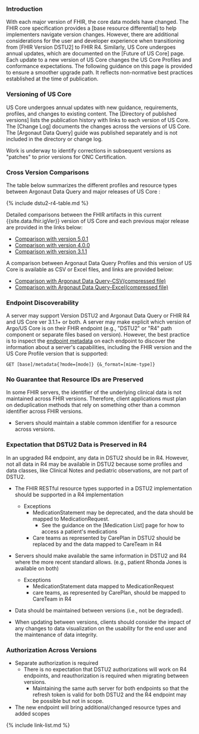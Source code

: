 
### Introduction

With each major version of FHIR, the core data models have changed.  The FHIR core specification provides a [base resource differential] to help implementers navigate version changes.  However, there are additional considerations for the user and developer experience when transitioning from [FHIR Version DSTU2] to FHIR R4.   Similarly, US Core undergoes annual updates, which are documented on the [Future of US Core] page. Each update to a new version of US Core changes the US Core Profiles and conformance expectations. The following guidance on this page is provided to ensure a smoother upgrade path. It reflects non-normative best practices established at the time of publication.

### Versioning of US Core

US Core undergoes annual updates with new guidance, requirements, profiles, and changes to existing content. The [Directory of published versions] lists the publication history with links to each version of US Core.  The [Change Log] documents the changes across the versions of US Core. The [Argonaut Data Query] guide was published separately and is not included in the directory or change log.

Work is underway to identify corrections in subsequent versions as "patches" to prior versions for ONC Certification.

### Cross Version Comparisons

The table below summarizes the different profiles and resource types between Argonaut Data Query and major releases of US Core :

{% include dstu2-r4-table.md %}

Detailed comparisons between the FHIR artifacts in this current {{site.data.fhir.igVer}} version of US Core and each previous major release are provided in the links below:

- [Comparison with version 5.0.1](comparison-v5.0.1/index.html)
- [Comparison with version 4.0.0](comparison-v4.0.0/index.html)
- [Comparison with version 3.1.1](comparison-v3.1.1/index.html)

A comparison between Argonaut Data Query Profiles and this version of US Core is available as CSV or Excel files, and links are provided below:

- [Comparison with Argonaut Data Query-CSV(compressed file)](argo-compare-csv.zip)
- [Comparison with Argonaut Data Query-Excel(compressed file)](argo-compare-excel.zip)


### Endpoint Discoverability

A server may support Version DSTU2 and Argonaut Data Query or FHIR R4 and US Core ver 3.1.1+ or both. A server may make explicit which version of Argo/US Core is on their FHIR endpoint (e.g., "DSTU2" or "R4" path component or separate files based on version). However, the best practice is to inspect the [endpoint metadata](http://hl7.org/fhir/R4/http.html) on each endpoint to discover the information about a server's capabilities, including the FHIR version and the US Core Profile version that is supported:

`GET [base]/metadata{?mode=[mode]} {&_format=[mime-type]}`

### No Guarantee that Resource IDs are Preserved

In some FHIR servers, the identifier of the underlying clinical data is not maintained across FHIR versions. Therefore, client applications must plan on deduplication methods that rely on something other than a common identifier across FHIR versions.

* Servers should maintain a stable common identifier for a resource across versions.

### Expectation that DSTU2 Data is Preserved in R4

In an upgraded R4 endpoint, any data in DSTU2 should be in R4. However, not all data in R4 may be available in DSTU2 because some profiles and data classes, like Clinical Notes and pediatric observations, are not part of DSTU2.

* The FHIR RESTful resource types supported in a DSTU2 implementation should be supported in a R4 implementation
  - Exceptions
    - MedicationStatement may be deprecated, and the data should be mapped to MedicationRequest.  
       - See the guidance on the [Medication List] page for how to access a patient's medications
    - Care teams as represented by CarePlan in DSTU2 should be replaced by and the data mapped to CareTeam in R4

* Servers should make available the same information in DSTU2 and R4 where the more recent standard allows.  (e.g., patient Rhonda Jones is available on both)
  - Exceptions
    - MedicationStatement data mapped to MedicationRequest
    - care teams, as represented by CarePlan, should be mapped to CareTeam in R4
* Data should be maintained between versions (i.e., not be degraded).
* When updating between versions, clients should consider the impact of any changes to data visualization on the usability for the end user and the maintenance of data integrity.


### Authorization Across Versions

- Separate authorization is required
   - There is no expectation that DSTU2 authorizations will work on R4 endpoints, and reauthorization is required when migrating between versions.
      - Maintaining the same auth server for both endpoints so that the refresh token is valid for both DSTU2 and the R4 endpoint may be possible but not in scope.
- The new endpoint will bring additional/changed resource types and added scopes

{% include link-list.md %}
